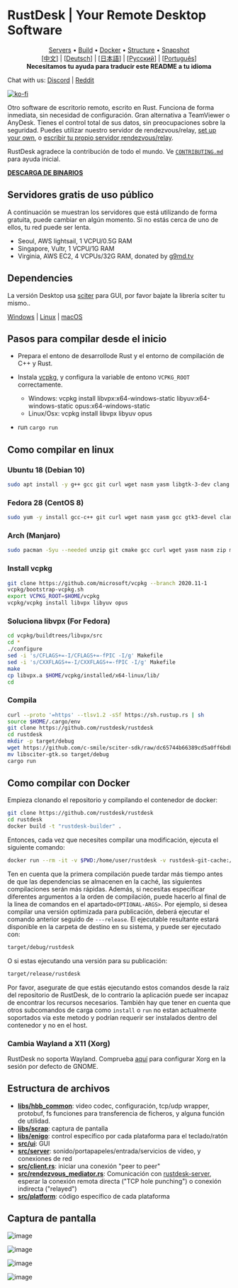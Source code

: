 # RustDesk | Your Remote Desktop Software
<p align="center">
  <a href="#free-public-servers">Servers</a> •
  <a href="#raw-steps-to-build">Build</a> •
  <a href="#how-to-build-with-docker">Docker</a> •
  <a href="#file-structure">Structure</a> •
  <a href="#snapshot">Snapshot</a><br>
  [<a href="README-ZH.md">中文</a>] | [<a href="README-DE.md">Deutsch</a>] | [<a href="README-JP.md">日本語</a>] | [<a href="README-RU.md">Русский</a>] | [<a href="README-PT.md">Português</a>]<br>
  <b>Necesitamos tu ayuda para traducir este README a tu idioma</b>
</p>

Chat with us: [Discord](https://discord.gg/nDceKgxnkV) | [Reddit](https://www.reddit.com/r/rustdesk)

[![ko-fi](https://ko-fi.com/img/githubbutton_sm.svg)](https://ko-fi.com/I2I04VU09)

Otro software de escritorio remoto, escrito en Rust. Funciona de forma inmediata, sin necesidad de configuración. Gran alternativa a TeamViewer o AnyDesk. Tienes el control total de sus datos, sin preocupaciones sobre la seguridad. Puedes utilizar nuestro servidor de rendezvous/relay, [set up your own](https://rustdesk.com/blog/id-relay-set/), o [escribir tu propio servidor rendezvous/relay](https://github.com/rustdesk/rustdesk-server-demo). 

RustDesk agradece la contribución de todo el mundo.  Ve [`CONTRIBUTING.md`](CONTRIBUTING.md) para ayuda inicial.

[**DESCARGA DE BINARIOS**](https://github.com/rustdesk/rustdesk/releases)

## Servidores gratis de uso público
A continuación se muestran los servidores que está utilizando de forma gratuita, puede cambiar en algún momento. Si no estás cerca de uno de ellos, tu red puede ser lenta.
- Seoul, AWS lightsail, 1 VCPU/0.5G RAM
- Singapore, Vultr, 1 VCPU/1G RAM
- Virginia, AWS EC2, 4 VCPUs/32G RAM, donated by [g9md.tv](https://g9md.tv)

## Dependencies

La versión Desktop usa  [sciter](https://sciter.com/) para GUI, por favor bajate la librería sciter tu mismo..

[Windows](https://github.com/c-smile/sciter-sdk/blob/dc65744b66389cd5a0ff6bdb7c63a8b7b05a708b/bin.win/x64/sciter.dll) | 
[Linux](https://github.com/c-smile/sciter-sdk/raw/dc65744b66389cd5a0ff6bdb7c63a8b7b05a708b/bin.lnx/x64/libsciter-gtk.so) |
[macOS](https://github.com/c-smile/sciter-sdk/raw/dc65744b66389cd5a0ff6bdb7c63a8b7b05a708b/bin.osx/sciter-osx-64.dylib)

## Pasos para compilar desde el inicio
* Prepara el entono de desarrollode Rust y el entorno de compilación de C++ y Rust.

* Instala [vcpkg](https://github.com/microsoft/vcpkg), y configura la variable de entono `VCPKG_ROOT` correctamente. 

   - Windows: vcpkg install libvpx:x64-windows-static libyuv:x64-windows-static opus:x64-windows-static
   - Linux/Osx: vcpkg install libvpx libyuv opus
   
* run `cargo run`

## Como compilar en linux

### Ubuntu 18 (Debian 10)
```sh
sudo apt install -y g++ gcc git curl wget nasm yasm libgtk-3-dev clang libxcb-randr0-dev libxdo-dev libxfixes-dev libxcb-shape0-dev libxcb-xfixes0-dev libasound2-dev libpulse-dev cmake
```

### Fedora 28 (CentOS 8)
```sh
sudo yum -y install gcc-c++ git curl wget nasm yasm gcc gtk3-devel clang libxcb-devel libxdo-devel libXfixes-devel pulseaudio-libs-devel cmake alsa-lib-devel
```

### Arch (Manjaro)
```sh
sudo pacman -Syu --needed unzip git cmake gcc curl wget yasm nasm zip make pkg-config clang gtk3 xdotool libxcb libxfixes alsa-lib pulseaudio
```

### Install vcpkg
```sh
git clone https://github.com/microsoft/vcpkg --branch 2020.11-1
vcpkg/bootstrap-vcpkg.sh
export VCPKG_ROOT=$HOME/vcpkg
vcpkg/vcpkg install libvpx libyuv opus
```

### Soluciona libvpx (For Fedora)
```sh
cd vcpkg/buildtrees/libvpx/src
cd *
./configure
sed -i 's/CFLAGS+=-I/CFLAGS+=-fPIC -I/g' Makefile
sed -i 's/CXXFLAGS+=-I/CXXFLAGS+=-fPIC -I/g' Makefile
make
cp libvpx.a $HOME/vcpkg/installed/x64-linux/lib/
cd
```

### Compila
```sh
curl --proto '=https' --tlsv1.2 -sSf https://sh.rustup.rs | sh
source $HOME/.cargo/env
git clone https://github.com/rustdesk/rustdesk
cd rustdesk
mkdir -p target/debug
wget https://github.com/c-smile/sciter-sdk/raw/dc65744b66389cd5a0ff6bdb7c63a8b7b05a708b/bin.lnx/x64/libsciter-gtk.so
mv libsciter-gtk.so target/debug
cargo run
```

## Como compilar con Docker

Empieza clonando el repositorio y compilando el contenedor de docker:

```sh
git clone https://github.com/rustdesk/rustdesk
cd rustdesk
docker build -t "rustdesk-builder" .
```
Entonces, cada vez que necesites compilar una modificación, ejecuta el siguiente comando:

```sh
docker run --rm -it -v $PWD:/home/user/rustdesk -v rustdesk-git-cache:/home/user/.cargo/git -v rustdesk-registry-cache:/home/user/.cargo/registry -e PUID="$(id -u)" -e PGID="$(id -g)" rustdesk-builder
```

Ten en cuenta que la primera compilación puede tardar más tiempo antes de que las dependencias se almacenen en la caché, las siguientes compilaciones serán más rápidas. Además, si necesitas especificar diferentes argumentos a la orden de compilación, puede hacerlo al final de la linea de comandos en el apartado`<OPTIONAL-ARGS>`. Por ejemplo, si desea compilar una versión optimizada para publicación, deberá ejecutar el comando anterior seguido de `---release`. El ejecutable resultante estará disponible en la carpeta de destino en su sistema, y puede ser ejecutado con:

```sh
target/debug/rustdesk
```

O si estas ejecutando una versión para su publicación:

```sh
target/release/rustdesk
```

Por favor, asegurate de que estás ejecutando estos comandos desde la raíz del repositorio de RustDesk, de lo contrario la aplicación puede ser incapaz de encontrar los recursos necesarios. También hay que tener en cuenta que otros subcomandos de carga como `install` o `run` no estan actualmente soportados via este metodo y podrían requerir ser instalados dentro del contenedor y no en el host.

### Cambia Wayland a X11 (Xorg)
RustDesk no soporta Wayland. Comprueba [aquí](https://docs.fedoraproject.org/en-US/quick-docs/configuring-xorg-as-default-gnome-session/) para configurar Xorg en la sesión por defecto de GNOME.

## Estructura de archivos

- **[libs/hbb_common](https://github.com/rustdesk/rustdesk/tree/master/libs/hbb_common)**: video codec, configuración, tcp/udp wrapper, protobuf, fs funciones para transferencia de ficheros, y alguna función de utilidad.
- **[libs/scrap](https://github.com/rustdesk/rustdesk/tree/master/libs/scrap)**: captura de pantalla
- **[libs/enigo](https://github.com/rustdesk/rustdesk/tree/master/libs/enigo)**: control específico por cada plataforma para el teclado/ratón
- **[src/ui](https://github.com/rustdesk/rustdesk/tree/master/src/ui)**: GUI
- **[src/server](https://github.com/rustdesk/rustdesk/tree/master/src/server)**: sonido/portapapeles/entrada/servicios de video, y conexiones de red
- **[src/client.rs](https://github.com/rustdesk/rustdesk/tree/master/src/client.rs)**: iniciar una conexión "peer to peer"
- **[src/rendezvous_mediator.rs](https://github.com/rustdesk/rustdesk/tree/master/src/rendezvous_mediator.rs)**: Comunicación con [rustdesk-server](https://github.com/rustdesk/rustdesk-server), esperar la conexión remota directa ("TCP hole punching") o conexión indirecta ("relayed")
- **[src/platform](https://github.com/rustdesk/rustdesk/tree/master/src/platform)**: código específico de cada plataforma

## Captura de pantalla
![image](https://user-images.githubusercontent.com/71636191/113112362-ae4deb80-923b-11eb-957d-ff88daad4f06.png)

![image](https://user-images.githubusercontent.com/71636191/113112619-f705a480-923b-11eb-911d-97e984ef52b6.png)

![image](https://user-images.githubusercontent.com/71636191/113112857-3fbd5d80-923c-11eb-9836-768325faf906.png)

![image](https://user-images.githubusercontent.com/71636191/113112990-65e2fd80-923c-11eb-840e-349b4d6e340d.png)
